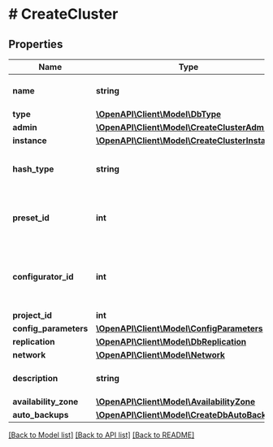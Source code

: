# # CreateCluster

## Properties

Name | Type | Description | Notes
------------ | ------------- | ------------- | -------------
**name** | **string** | Название кластера базы данных. |
**type** | [**\OpenAPI\Client\Model\DbType**](DbType.md) |  |
**admin** | [**\OpenAPI\Client\Model\CreateClusterAdmin**](CreateClusterAdmin.md) |  | [optional]
**instance** | [**\OpenAPI\Client\Model\CreateClusterInstance**](CreateClusterInstance.md) |  | [optional]
**hash_type** | **string** | Тип хеширования базы данных (mysql | postgres). | [optional]
**preset_id** | **int** | ID тарифа. Нельзя передавать вместе с &#x60;configurator_id&#x60; | [optional]
**configurator_id** | **int** | ID конфигуратора. Нельзя передавать вместе с &#x60;preset_id&#x60; | [optional]
**project_id** | **int** | ID проекта. | [optional]
**config_parameters** | [**\OpenAPI\Client\Model\ConfigParameters**](ConfigParameters.md) |  | [optional]
**replication** | [**\OpenAPI\Client\Model\DbReplication**](DbReplication.md) |  | [optional]
**network** | [**\OpenAPI\Client\Model\Network**](Network.md) |  | [optional]
**description** | **string** | Описание кластера базы данных | [optional]
**availability_zone** | [**\OpenAPI\Client\Model\AvailabilityZone**](AvailabilityZone.md) |  | [optional]
**auto_backups** | [**\OpenAPI\Client\Model\CreateDbAutoBackups**](CreateDbAutoBackups.md) |  | [optional]

[[Back to Model list]](../../README.md#models) [[Back to API list]](../../README.md#endpoints) [[Back to README]](../../README.md)
